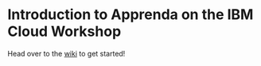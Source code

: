 # Introduction to Apprenda on the IBM Cloud Workshop
Head over to the [wiki](https://github.com/apprenda/apprenda-ibm-cloud-workshop/wiki) to get started!

